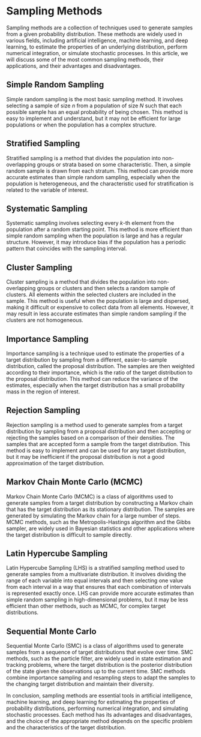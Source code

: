 # Sampling Methods

Sampling methods are a collection of techniques used to generate samples from a given probability distribution. These methods are widely used in various fields, including artificial intelligence, machine learning, and deep learning, to estimate the properties of an underlying distribution, perform numerical integration, or simulate stochastic processes. In this article, we will discuss some of the most common sampling methods, their applications, and their advantages and disadvantages.

## Simple Random Sampling

Simple random sampling is the most basic sampling method. It involves selecting a sample of size $n$ from a population of size $N$ such that each possible sample has an equal probability of being chosen. This method is easy to implement and understand, but it may not be efficient for large populations or when the population has a complex structure.

## Stratified Sampling

Stratified sampling is a method that divides the population into non-overlapping groups or strata based on some characteristic. Then, a simple random sample is drawn from each stratum. This method can provide more accurate estimates than simple random sampling, especially when the population is heterogeneous, and the characteristic used for stratification is related to the variable of interest.

## Systematic Sampling

Systematic sampling involves selecting every $k$-th element from the population after a random starting point. This method is more efficient than simple random sampling when the population is large and has a regular structure. However, it may introduce bias if the population has a periodic pattern that coincides with the sampling interval.

## Cluster Sampling

Cluster sampling is a method that divides the population into non-overlapping groups or clusters and then selects a random sample of clusters. All elements within the selected clusters are included in the sample. This method is useful when the population is large and dispersed, making it difficult or expensive to collect data from all elements. However, it may result in less accurate estimates than simple random sampling if the clusters are not homogeneous.

## Importance Sampling

Importance sampling is a technique used to estimate the properties of a target distribution by sampling from a different, easier-to-sample distribution, called the proposal distribution. The samples are then weighted according to their importance, which is the ratio of the target distribution to the proposal distribution. This method can reduce the variance of the estimates, especially when the target distribution has a small probability mass in the region of interest.

## Rejection Sampling

Rejection sampling is a method used to generate samples from a target distribution by sampling from a proposal distribution and then accepting or rejecting the samples based on a comparison of their densities. The samples that are accepted form a sample from the target distribution. This method is easy to implement and can be used for any target distribution, but it may be inefficient if the proposal distribution is not a good approximation of the target distribution.

## Markov Chain Monte Carlo (MCMC)

Markov Chain Monte Carlo (MCMC) is a class of algorithms used to generate samples from a target distribution by constructing a Markov chain that has the target distribution as its stationary distribution. The samples are generated by simulating the Markov chain for a large number of steps. MCMC methods, such as the Metropolis-Hastings algorithm and the Gibbs sampler, are widely used in Bayesian statistics and other applications where the target distribution is difficult to sample directly.

## Latin Hypercube Sampling

Latin Hypercube Sampling (LHS) is a stratified sampling method used to generate samples from a multivariate distribution. It involves dividing the range of each variable into equal intervals and then selecting one value from each interval in a way that ensures that each combination of intervals is represented exactly once. LHS can provide more accurate estimates than simple random sampling in high-dimensional problems, but it may be less efficient than other methods, such as MCMC, for complex target distributions.

## Sequential Monte Carlo

Sequential Monte Carlo (SMC) is a class of algorithms used to generate samples from a sequence of target distributions that evolve over time. SMC methods, such as the particle filter, are widely used in state estimation and tracking problems, where the target distribution is the posterior distribution of the state given the observations up to the current time. SMC methods combine importance sampling and resampling steps to adapt the samples to the changing target distribution and maintain their diversity.

In conclusion, sampling methods are essential tools in artificial intelligence, machine learning, and deep learning for estimating the properties of probability distributions, performing numerical integration, and simulating stochastic processes. Each method has its advantages and disadvantages, and the choice of the appropriate method depends on the specific problem and the characteristics of the target distribution.
